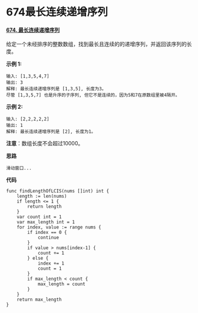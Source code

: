 # 674最长连续递增序列


#### [674. 最长连续递增序列](https://leetcode-cn.com/problems/longest-continuous-increasing-subsequence/)

给定一个未经排序的整数数组，找到最长且连续的的递增序列，并返回该序列的长度。

 

**示例 1:**

```
输入: [1,3,5,4,7]
输出: 3
解释: 最长连续递增序列是 [1,3,5], 长度为3。
尽管 [1,3,5,7] 也是升序的子序列, 但它不是连续的，因为5和7在原数组里被4隔开。 
```

**示例 2:**

```
输入: [2,2,2,2,2]
输出: 1
解释: 最长连续递增序列是 [2], 长度为1。
```

**注意**：数组长度不会超过10000。



**思路**

```
滑动窗口...
```

**代码**

```
func findLengthOfLCIS(nums []int) int {
	length := len(nums)
	if length <= 1 {
		return length
	}
	var count int = 1
	var max_length int = 1
	for index, value := range nums {
		if index == 0 {
			continue
		}
		if value > nums[index-1] {
			count += 1
		} else {
			index += 1
			count = 1
		}
		if max_length < count {
			max_length = count
		}
	}
	return max_length
}
```


